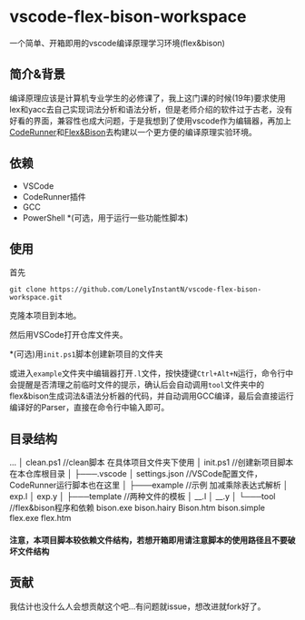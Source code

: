 # vscode-flex-bison-workspace
一个简单、开箱即用的vscode编译原理学习环境(flex&amp;bison) 

## 简介&背景

​	编译原理应该是计算机专业学生的必修课了，我上这门课的时候(19年)要求使用lex和yacc去自己实现词法分析和语法分析，但是老师介绍的软件过于古老，没有好看的界面，兼容性也成大问题，于是我想到了使用vscode作为编辑器，再加上[CodeRunner](https://marketplace.visualstudio.com/items?itemName=formulahendry.code-runner)和[Flex&Bison](https://aquamentus.com/flex_bison.html)去构建以一个更方便的编译原理实验环境。

## 依赖

- VSCode
- CodeRunner插件
- GCC
- PowerShell *(可选，用于运行一些功能性脚本)

## 使用

首先

``git clone https://github.com/LonelyInstantN/vscode-flex-bison-workspace.git``

克隆本项目到本地。

然后用VSCode打开仓库文件夹。

*(可选)用`init.ps1`脚本创建新项目的文件夹

或进入`example`文件夹中编辑器打开`.l`文件，按快捷键`Ctrl+Alt+N`运行，命令行中会提醒是否清理之前临时文件的提示，确认后会自动调用`tool`文件夹中的flex&bison生成词法&语法分析器的代码，并自动调用GCC编译，最后会直接运行编译好的Parser，直接在命令行中输入即可。

## 目录结构

...
│   clean.ps1 		//clean脚本 在具体项目文件夹下使用
│   init.ps1		    //创建新项目脚本 在本仓库根目录
│
├───.vscode
│       settings.json	//VSCode配置文件，CodeRunner运行脚本也在这里
│
├───example		//示例 加减乘除表达式解析
│       exp.l
│       exp.y
│
├───template	//两种文件的模板
│       __.l
│       __.y
│
└───tool		//flex&bison程序和依赖
        bison.exe
        bison.hairy
        Bison.htm
        bison.simple
        flex.exe
        flex.htm

#### 注意，本项目脚本较依赖文件结构，若想开箱即用请注意脚本的使用路径且不要破坏文件结构

## 贡献

​	我估计也没什么人会想贡献这个吧...有问题就issue，想改进就fork好了。
